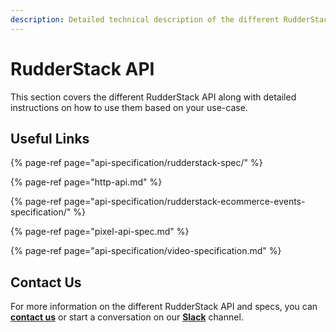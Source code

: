 ```yaml
---
description: Detailed technical description of the different RudderStack API.
---
```


# RudderStack API

This section covers the different RudderStack API along with detailed instructions on how to use them based on your use-case.

## Useful Links

{% page-ref page="api-specification/rudderstack-spec/" %}

{% page-ref page="http-api.md" %}

{% page-ref page="api-specification/rudderstack-ecommerce-events-specification/" %}

{% page-ref page="pixel-api-spec.md" %}

{% page-ref page="api-specification/video-specification.md" %}

## Contact Us

For more information on the different RudderStack API and specs, you can [**contact us**](mailto:%20docs@rudderstack.com) or start a conversation on our [**Slack**](https://resources.rudderstack.com/join-rudderstack-slack) channel.

